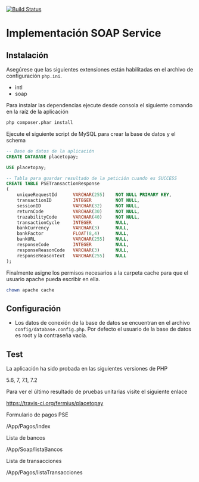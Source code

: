 <p align="left">
<a href="https://travis-ci.org/Pleets/DronePHP"><img src="https://travis-ci.org/fermius/placetopay.svg?branch=master" alt="Build Status"></a>
</p>

# Implementación SOAP Service

## Instalación

Asegúrese que las siguientes extensiones están habilitadas en el archivo de configuración `php.ini`.

- intl
- soap

Para instalar las dependencias ejecute desde consola el siguiente comando en la raíz de la aplicación

```bash
php composer.phar install
```

Ejecute el siguiente script de MySQL para crear la base de datos y el schema

```sql
-- Base de datos de la aplicación
CREATE DATABASE placetopay;

USE placetopay;

-- Tabla para guardar resultado de la petición cuando es SUCCESS
CREATE TABLE PSETransactionResponse
(
	uniqueRequestId      VARCHAR(255)    NOT NULL PRIMARY KEY,
	transactionID        INTEGER         NOT NULL,
	sessionID            VARCHAR(32)     NOT NULL,
	returnCode           VARCHAR(30)     NOT NULL,
	trazabilityCode      VARCHAR(40)     NOT NULL,
	transactionCycle     INTEGER         NULL,
	bankCurrency         VARCHAR(3)      NULL,
	bankFactor           FLOAT(8,4)      NULL,
	bankURL              VARCHAR(255)    NULL,
	responseCode         INTEGER         NULL,
	responseReasonCode   VARCHAR(3)      NULL,
	responseReasonText   VARCHAR(255)    NULL
);
```

Finalmente asigne los permisos necesarios a la carpeta cache para que el usuario apache pueda escribir en ella.

```bash
chown apache cache
```

## Configuración

- Los datos de conexión de la base de datos se encuentran en el archivo `config/database.config.php`. Por defecto el usuario de la base de datos es root y la contraseña vacía.

## Test

La aplicación ha sido probada en las siguientes versiones de PHP

5.6, 7, 7.1, 7.2

Para ver el último resultado de pruebas unitarias visite el siguiente enlace

https://travis-ci.org/fermius/placetopay

Formulario de pagos PSE

/App/Pagos/index

Lista de bancos

/App/Soap/listaBancos

Lista de transacciones

/App/Pagos/listaTransacciones
